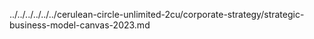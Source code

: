 ../../../../../../cerulean-circle-unlimited-2cu/corporate-strategy/strategic-business-model-canvas-2023.md